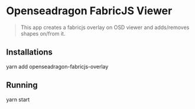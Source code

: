# Openseadragon FabricJS Viewer

> This app creates a fabricjs overlay on OSD viewer and adds/removes shapes on/from it.

## Installations

yarn add openseadragon-fabricjs-overlay

## Running

yarn start
